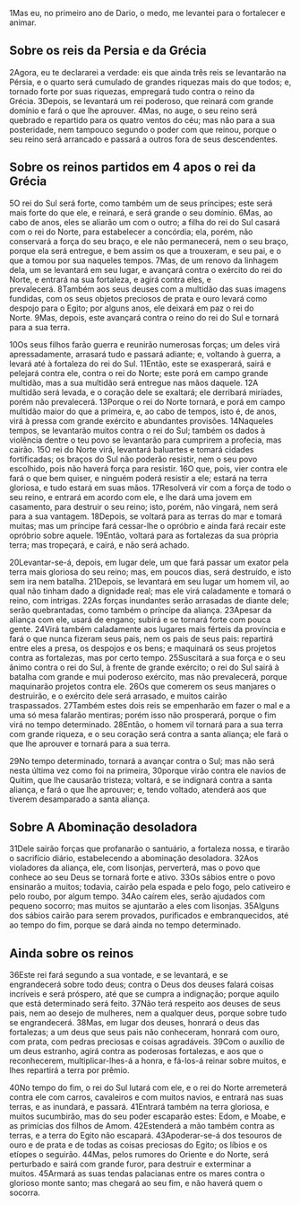 1Mas eu, no primeiro ano de Dario, o medo, me levantei para o fortalecer e animar.

## Sobre os reis da Persia e da Grécia
2Agora, eu te declararei a verdade: eis que ainda três reis se levantarão na Pérsia, e o quarto será cumulado de grandes riquezas mais do que todos; e, tornado forte por suas riquezas, empregará tudo contra o reino da Grécia. 3Depois, se levantará um rei poderoso, que reinará com grande domínio e fará o que lhe aprouver. 4Mas, no auge, o seu reino será quebrado e repartido para os quatro ventos do céu; mas não para a sua posteridade, nem tampouco segundo o poder com que reinou, porque o seu reino será arrancado e passará a outros fora de seus descendentes.

## Sobre os reinos partidos em 4 apos o rei da Grécia
5O rei do Sul será forte, como também um de seus príncipes; este será mais forte do que ele, e reinará, e será grande o seu domínio. 6Mas, ao cabo de anos, eles se aliarão um com o outro; a filha do rei do Sul casará com o rei do Norte, para estabelecer a concórdia; ela, porém, não conservará a força do seu braço, e ele não permanecerá, nem o seu braço, porque ela será entregue, e bem assim os que a trouxeram, e seu pai, e o que a tomou por sua naqueles tempos. 7Mas, de um renovo da linhagem dela, um se levantará em seu lugar, e avançará contra o exército do rei do Norte, e entrará na sua fortaleza, e agirá contra eles, e prevalecerá. 8Também aos seus deuses com a multidão das suas imagens fundidas, com os seus objetos preciosos de prata e ouro levará como despojo para o Egito; por alguns anos, ele deixará em paz o rei do Norte. 9Mas, depois, este avançará contra o reino do rei do Sul e tornará para a sua terra.

10Os seus filhos farão guerra e reunirão numerosas forças; um deles virá apressadamente, arrasará tudo e passará adiante; e, voltando à guerra, a levará até à fortaleza do rei do Sul. 11Então, este se exasperará, sairá e pelejará contra ele, contra o rei do Norte; este porá em campo grande multidão, mas a sua multidão será entregue nas mãos daquele. 12A multidão será levada, e o coração dele se exaltará; ele derribará miríades, porém não prevalecerá. 13Porque o rei do Norte tornará, e porá em campo multidão maior do que a primeira, e, ao cabo de tempos, isto é, de anos, virá à pressa com grande exército e abundantes provisões. 14Naqueles tempos, se levantarão muitos contra o rei do Sul; também os dados à violência dentre o teu povo se levantarão para cumprirem a profecia, mas cairão. 15O rei do Norte virá, levantará baluartes e tomará cidades fortificadas; os braços do Sul não poderão resistir, nem o seu povo escolhido, pois não haverá força para resistir. 16O que, pois, vier contra ele fará o que bem quiser, e ninguém poderá resistir a ele; estará na terra gloriosa, e tudo estará em suas mãos. 17Resolverá vir com a força de todo o seu reino, e entrará em acordo com ele, e lhe dará uma jovem em casamento, para destruir o seu reino; isto, porém, não vingará, nem será para a sua vantagem. 18Depois, se voltará para as terras do mar e tomará muitas; mas um príncipe fará cessar-lhe o opróbrio e ainda fará recair este opróbrio sobre aquele. 19Então, voltará para as fortalezas da sua própria terra; mas tropeçará, e cairá, e não será achado.

20Levantar-se-á, depois, em lugar dele, um que fará passar um exator pela terra mais gloriosa do seu reino; mas, em poucos dias, será destruído, e isto sem ira nem batalha. 21Depois, se levantará em seu lugar um homem vil, ao qual não tinham dado a dignidade real; mas ele virá caladamente e tomará o reino, com intrigas. 22As forças inundantes serão arrasadas de diante dele; serão quebrantadas, como também o príncipe da aliança. 23Apesar da aliança com ele, usará de engano; subirá e se tornará forte com pouca gente. 24Virá também caladamente aos lugares mais férteis da província e fará o que nunca fizeram seus pais, nem os pais de seus pais: repartirá entre eles a presa, os despojos e os bens; e maquinará os seus projetos contra as fortalezas, mas por certo tempo. 25Suscitará a sua força e o seu ânimo contra o rei do Sul, à frente de grande exército; o rei do Sul sairá à batalha com grande e mui poderoso exército, mas não prevalecerá, porque maquinarão projetos contra ele. 26Os que comerem os seus manjares o destruirão, e o exército dele será arrasado, e muitos cairão traspassados. 27Também estes dois reis se empenharão em fazer o mal e a uma só mesa falarão mentiras; porém isso não prosperará, porque o fim virá no tempo determinado. 28Então, o homem vil tornará para a sua terra com grande riqueza, e o seu coração será contra a santa aliança; ele fará o que lhe aprouver e tornará para a sua terra.

29No tempo determinado, tornará a avançar contra o Sul; mas não será nesta última vez como foi na primeira, 30porque virão contra ele navios de Quitim, que lhe causarão tristeza; voltará, e se indignará contra a santa aliança, e fará o que lhe aprouver; e, tendo voltado, atenderá aos que tiverem desamparado a santa aliança. 

## Sobre A Abominação desoladora
31Dele sairão forças que profanarão o santuário, a fortaleza nossa, e tirarão o sacrifício diário, estabelecendo a abominação desoladora. 32Aos violadores da aliança, ele, com lisonjas, perverterá, mas o povo que conhece ao seu Deus se tornará forte e ativo. 33Os sábios entre o povo ensinarão a muitos; todavia, cairão pela espada e pelo fogo, pelo cativeiro e pelo roubo, por algum tempo. 34Ao caírem eles, serão ajudados com pequeno socorro; mas muitos se ajuntarão a eles com lisonjas. 35Alguns dos sábios cairão para serem provados, purificados e embranquecidos, até ao tempo do fim, porque se dará ainda no tempo determinado.

## Ainda sobre os reinos
36Este rei fará segundo a sua vontade, e se levantará, e se engrandecerá sobre todo deus; contra o Deus dos deuses falará coisas incríveis e será próspero, até que se cumpra a indignação; porque aquilo que está determinado será feito. 37Não terá respeito aos deuses de seus pais, nem ao desejo de mulheres, nem a qualquer deus, porque sobre tudo se engrandecerá. 38Mas, em lugar dos deuses, honrará o deus das fortalezas; a um deus que seus pais não conheceram, honrará com ouro, com prata, com pedras preciosas e coisas agradáveis. 39Com o auxílio de um deus estranho, agirá contra as poderosas fortalezas, e aos que o reconhecerem, multiplicar-lhes-á a honra, e fá-los-á reinar sobre muitos, e lhes repartirá a terra por prêmio.

40No tempo do fim, o rei do Sul lutará com ele, e o rei do Norte arremeterá contra ele com carros, cavaleiros e com muitos navios, e entrará nas suas terras, e as inundará, e passará. 41Entrará também na terra gloriosa, e muitos sucumbirão, mas do seu poder escaparão estes: Edom, e Moabe, e as primícias dos filhos de Amom. 42Estenderá a mão também contra as terras, e a terra do Egito não escapará. 43Apoderar-se-á dos tesouros de ouro e de prata e de todas as coisas preciosas do Egito; os líbios e os etíopes o seguirão. 44Mas, pelos rumores do Oriente e do Norte, será perturbado e sairá com grande furor, para destruir e exterminar a muitos. 45Armará as suas tendas palacianas entre os mares contra o glorioso monte santo; mas chegará ao seu fim, e não haverá quem o socorra.
